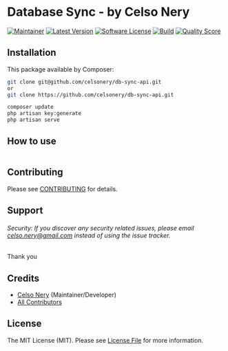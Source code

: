 # Database Sync - by Celso Nery

[![Maintainer](http://img.shields.io/badge/maintainer-@celsonery-blue.svg?style=flat-square)](https://x.com/celsonery)
[![Latest Version](https://img.shields.io/github/release/celsonery/db-sync-api.svg?style=flat-square)](https://github.com/celsonery/db-sync-api/releases)
[![Software License](https://img.shields.io/badge/license-MIT-brightgreen.svg?style=flat-square)](LICENSE)
[![Build](https://img.shields.io/scrutinizer/build/g/celsonery/db-sync-api.svg?style=flat-square)](https://scrutinizer-ci.com/g/celsonery/db-sync-api)
[![Quality Score](https://img.shields.io/scrutinizer/g/celsonery/db-sync-api.svg?style=flat-square)](https://scrutinizer-ci.com/g/celsonery/db-sync-api)

## Installation

This package available by Composer:

```bash
git clone git@github.com/celsonery/db-sync-api.git
or
git clone https://github.com/celsonery/db-sync-api.git

composer update
php artisan key:generate
php artisan serve
```

## How to use
```bash
```


## Contributing

Please see [CONTRIBUTING](CONTRIBUTING.md) for details.

## Support

###### Security: If you discover any security related issues, please email celso.nery@gmail.com instead of using the issue tracker.

Thank you

## Credits

- [Celso Nery](https://github.com/celsonery) (Maintainer/Developer)
- [All Contributors](https://github.com/celsonery/db-sync-api/contributors)

## License

The MIT License (MIT). Please see [License File](LICENSE) for more information.
